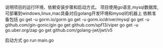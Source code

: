 说明项目的运行环境、依赖安装步骤和启动方式。
项目使用go语言,mysql数据库,可部署到windows,linux,mac具备对应golang开发环境和mysql的机器上
依赖准备包括
go get -u gorm.io/gorm
go get -u gorm.io/driver/mysql
go get -u github.com/gin-gonic/gin
go get github.com/spf13/viper
go get -u go.uber.org/zap
go get github.com/golang-jwt/jwt/v5

启动方式
go run main.go